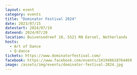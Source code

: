```yaml
---
layout: event
category: events
title: "Dominator Festival 2024"
date: 2023/07/15
datestart: 2024/07/19
dateend: 2024/07/20
location: Buivensedreef 10, 5521 RN Eersel, Netherlands
hosts:
  - Art of Dance
  - Q-dance
tickets: https://www.dominatorfestival.com/
facebook: https://www.facebook.com/events/241948618764469
image: /assets/img/events/dominator-festival-2024.jpg
---
```

